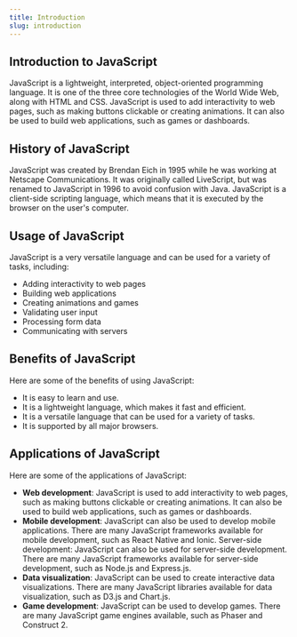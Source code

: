 ```yaml
---
title: Introduction
slug: introduction
---
```


## Introduction to JavaScript

JavaScript is a lightweight, interpreted, object-oriented programming language. It is one of the three core technologies of the World Wide Web, along with HTML and CSS. JavaScript is used to add interactivity to web pages, such as making buttons clickable or creating animations. It can also be used to build web applications, such as games or dashboards.

## History of JavaScript

JavaScript was created by Brendan Eich in 1995 while he was working at Netscape Communications. It was originally called LiveScript, but was renamed to JavaScript in 1996 to avoid confusion with Java. JavaScript is a client-side scripting language, which means that it is executed by the browser on the user's computer.

## Usage of JavaScript

JavaScript is a very versatile language and can be used for a variety of tasks, including:

- Adding interactivity to web pages
- Building web applications
- Creating animations and games
- Validating user input
- Processing form data
- Communicating with servers

## Benefits of JavaScript

Here are some of the benefits of using JavaScript:

- It is easy to learn and use.
- It is a lightweight language, which makes it fast and efficient.
- It is a versatile language that can be used for a variety of tasks.
- It is supported by all major browsers.

## Applications of JavaScript

Here are some of the applications of JavaScript:

- **Web development**: JavaScript is used to add interactivity to web pages, such as making buttons clickable or creating animations. It can also be used to build web applications, such as games or dashboards.
- **Mobile development**: JavaScript can also be used to develop mobile applications. There are many JavaScript frameworks available for mobile development, such as React Native and Ionic.
  Server-side development: JavaScript can also be used for server-side development. There are many JavaScript frameworks available for server-side development, such as Node.js and Express.js.
- **Data visualization**: JavaScript can be used to create interactive data visualizations. There are many JavaScript libraries available for data visualization, such as D3.js and Chart.js.
- **Game development**: JavaScript can be used to develop games. There are many JavaScript game engines available, such as Phaser and Construct 2.
